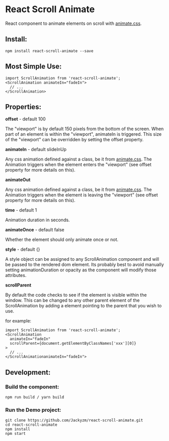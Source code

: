# React Scroll Animate

React component to animate elements on scroll with [animate.css](https://daneden.github.io/animate.css/).

## Install:

```
npm install react-scroll-animate --save
```

## Most Simple Use:

```
import ScrollAnimation from 'react-scroll-animate';
<ScrollAnimation animateIn="fadeIn">
  // ...
</ScrollAnimation>
```

## Properties:

**offset** - default 100

The "viewport" is by default 150 pixels from the bottom of the screen. When part of an element is within the "viewport", animateIn is triggered. This size of the "viewport" can be overridden by setting the offset property.

**animateIn** - default slideInUp

Any css animation defined against a class, be it from [animate.css](https://daneden.github.io/animate.css/). The Animation triggers when the element enters the "viewport" (see offset property for more details on this).

**animateOut**

Any css animation defined against a class, be it from [animate.css](https://daneden.github.io/animate.css/). The Animation triggers when the element is leaving the "viewport" (see offset property for more details on this).

**time** - default 1

Animation duration in seconds.

**animateOnce** - default false

Whether the element should only animate once or not.

**style** - default {}

A style object can be assigned to any ScrollAnimation component and will be passed to the rendered dom element. Its probably best to avoid manually setting animationDuration or opacity as the component will modify those attributes.

**scrollParent**

By default the code checks to see if the element is visible within the window. This can be changed to any other parent element of the ScrollAnimation by adding a element pointing to the parent that you wish to use.

for example:

```
import ScrollAnimation from 'react-scroll-animate';
<ScrollAnimation
  animateIn="fadeIn"
  scrollParent={document.getElementByClassNames['xxx'][0]}
>
  // ...
</ScrollAnimationanimateIn="fadeIn">
```

## Development:

### Build the component:

```
npm run build / yarn build
```

### Run the Demo project:

```
git clone https://github.com/Jackyzm/react-scroll-animate.git
cd react-scroll-animate
npm install
npm start
```

